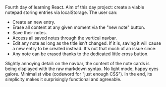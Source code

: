 Fourth day of learning React. 
Aim of this day project: create a viable notepad storing entries via localStorage.
The user can:
- Create an new entry.
- Erase all content at any given moment via the "new note" button.
- Save their notes. 
- Access all saved notes through the vertical navbar.
- Edit any note as long as the title isn't changed. If it is, saving it will cause a new entry to be created instead. It's not that much of an issue since: 
- Any note can be erased thanks to the dedicated little cross button. 

Slightly annoying detail: on the navbar, the content of the note cards is being displayed with the raw markdown syntax. No light mode, happy eyes galore. Minimalist vibe (codeword for "just enough CSS"). In the end, its simplicity makes it surprisingly functional and agreeable.
